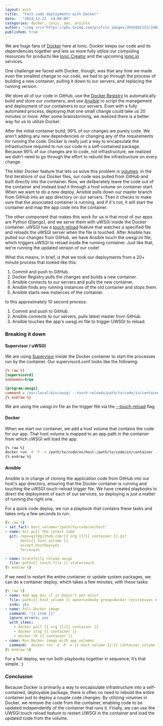 ```yaml
---
layout: post
title:  "Fast code deployments with Docker"
date:   "2014-12-22  14:08:00"
categories: docker, ionic, aws, ansible
author: '<img src="https://pbs.twimg.com/profile_images/2645882152/2d0a800126f9913e3df81c47add9d17a.jpeg" class="author-icon"><a href="http://twitter.com/tweakbox" target="_blank">Joel Weirauch</a>'
published: true
---
```


We are huge fans of [Docker](https://www.docker.com/) here at Ionic. Docker keeps our code and its dependencies together and lets us more fully utilize our computing resources for products like [Ionic Creator](https://creator.ionic.io/) and the upcoming [Ionic.io](https://ionic.io/) services. 

One challenge we faced with Docker, though, was that any time we made even the smallest change to our code, we had to go through the process of building a new container, pulling it down to our servers, and replacing the running version.  

We store all of our code in GitHub, use the [Docker Registry](https://hub.docker.com/) to automatically build and store our containers, and use [Ansible](http://www.ansible.com/) to script the management and deployment of our containers to our servers. Even with a fully automated process, deploying that one small change could take us 20 minutes or more. After some brainstorming, we realized there is a better way for us to utilize Docker.

After the initial container build, 99% of our changes are purely code. We aren't adding any new dependencies or changing any of the requirements for running the code. Docker is really just a way to encapsulate the infrastructure required to run our code in a self-contained package. Because 99% of our changes are to code, not infrastructure, we realized we didn’t need to go through the effort to rebuild the infrastructure on every change.

The killer Docker feature that lets us solve this problem is [volumes](https://docs.docker.com/userguide/dockervolumes/). In the first iterations of our Docker files, our code was pulled from GitHub and built directly into the container. Now, we deliberately leave the code out of the container and instead load it through a host volume on container start. When we want to do a new deploy, Ansible pulls down our master branch from GitHub into an app directory on our servers. Then it checks to make sure that the associated container is running, and if it's not, it will start the container and map the app code into the container.

The other component that makes this work for us is that most of our apps are Python (Django), and we serve them with uWSGI inside the Docker container. uWSGI has a [touch reload](http://uwsgi-docs.readthedocs.org/en/latest/Options.html#touch-reload) feature that watches a specified file and reloads the uWSGI server when the file is touched. After Ansible has pulled our changes from GitHub, we have Ansible touch the uwsgi.ini file, which triggers uWSGI to reload inside the running container. Just like that, we’re running the updated version of our code!

What this means, in brief, is that we took our deployments from a 20+ minute process that looked like this:

1. Commit and push to GitHub.
2. Docker Registry pulls the changes and builds a new container.
3. Ansible connects to our servers and pulls the new container.
4. Ansible finds any running instances of the old container and stops them.
5. Ansible starts new instances of the container.

to this approximately 10 second process:

1. Commit and push to GitHub.
2. Ansible connects to our servers, pulls latest master from GitHub.
3. Ansible touches the app's uwsgi.ini file to trigger UWSGI to reload.

### Breaking it down

#### Supervisor / uWSGI
We are using [Supervisor](http://supervisord.org/) inside the Docker container to start the processes run by the container. Our supervisord.conf looks like the following:

```ini
{% raw %}
[supervisord]
nodaemon=true

[program:uwsgi]
command = /usr/local/bin/uwsgi --touch-reload=/path/to/code/in/container/uwsgi.ini --ini /path/to/code/in/container/uwsgi.ini
{% endraw %}
```

We are using the uwsgi.ini file as the trigger file via the [--touch-reload](http://uwsgi-docs.readthedocs.org/en/latest/Options.html#touch-reload) flag.

#### Docker
When we start our container, we add a host volume that contains the code for our app. That host volume is mapped to an app path in the container from which uWSGI will load the app.

```bash
{% raw %}
docker run -d -P -v /path/to/code/on/host:/path/to/code/in/container --name=container_name driftyco/testapp
{% endraw %}
```

#### Ansible
Ansible is in charge of cloning the application code from GitHub into our host's app directory, ensuring that the Docker container is running and touching the uWSGI touch-reload trigger file. We have created playbooks to direct the deployment of each of our services, so deploying is just a matter of running the right one.

For a quick code deploy, we run a playbook that contains these tasks and takes only a few seconds to run:

```yaml
{% raw %}
- set_fact: host_volume="/path/to/code/on/host"
- name: Git pull the latest code
  git: repo=git@github.com:{{ org }}/{{ container }}.git
       dest={{ host_volume }}
       accept_hostkey=yes
       force=yes

- name: Gracefully reload uwsgi
  file: path={{ touch_file }} state=touch
{% endraw %}
```

If we need to restart the entire container or update system packages, we can do a container deploy, which takes a few minutes, with these tasks:

```yaml
{% raw %}
- name: Add app dir if it doesn't yet exist
  file: path={{ host_volume }} owner=nobody group=docker recurse=yes state=directory
  sudo: yes
- name: Pull Docker image
  command: "{{ item }}"
  ignore_errors: yes
  with_items:
    - docker pull {{ org }}/{{ container }}
    - docker stop {{ container }}
    - docker rm {{ container }}
- name: Run Docker image with app volumes
  command:  docker run -d -P -v {{ host_volume }}:{{ container_volume }} --name={{ container }} {{ extra_params }} {{ org }}/{{ container }}
{% endraw %}
```

For a full deploy, we run both playbooks together in sequence; it’s that simple. ;)

### Conclusion
Because Docker is primarily a way to encapsulate infrastructure into a self-contained, deployable package, there is often no need to rebuild the entire container just to deploy a couple code changes. By utilizing volumes in Docker, we remove the code from the container, enabling code to be updated independently of the container that runs it. Finally, we can use the UWSGI touch reload feature to restart UWSGI in the container and load the updated code from the volume. 

